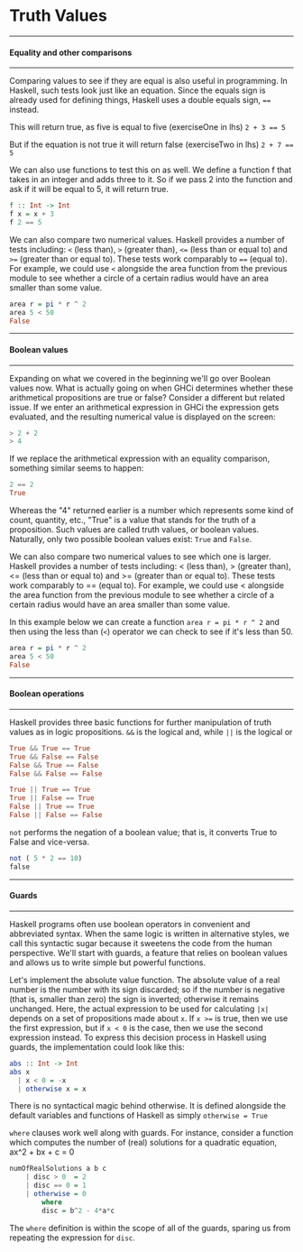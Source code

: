 # Truth Values
----
#### Equality and other comparisons
----

Comparing values to see if they are equal is also useful in programming. In Haskell, such tests look just like an equation. Since the equals sign is already used for defining things, Haskell uses a double equals sign, `==` instead.



This will return true, as five is equal to five (exerciseOne in lhs)
`2 + 3 == 5`



But if the equation is not true it will return false (exerciseTwo in lhs)
`2 + 7 == 5`


We can also use functions to test this on as well. We define a function f that takes in an integer and adds three to it. So if we pass 2 into the function and ask if it will be equal to 5, it will return true.
```Haskell
f :: Int -> Int
f x = x + 3
f 2 == 5
```

We can also compare two numerical values. Haskell provides a number of tests including: `<` (less than), `>` (greater than), `<=` (less than or equal to) and `>=` (greater than or equal to). These tests work comparably to `==` (equal to). For example, we could use `<` alongside the area function from the previous module to see whether a circle of a certain radius would have an area smaller than some value.
```Haskell
area r = pi * r ^ 2
area 5 < 50
False
```



----
#### Boolean values
----
Expanding on what we covered in the beginning we'll go over Boolean values now. What is actually going on when GHCi determines whether these arithmetical propositions are true or false? Consider a different but related issue. If we enter an arithmetical expression in GHCi the expression gets evaluated, and the resulting numerical value is displayed on the screen:
```Haskell
> 2 + 2
> 4
```

If we replace the arithmetical expression with an equality comparison, something similar seems to happen:
```Haskell
2 == 2
True
```

Whereas the "4" returned earlier is a number which represents some kind of count, quantity, etc., "True" is a value that stands for the truth of a proposition. Such values are called truth values, or boolean values. Naturally, only two possible boolean values exist: `True` and `False`.


We can also compare two numerical values to see which one is larger. Haskell provides a number of tests including: < (less than), > (greater than), <= (less than or equal to) and >= (greater than or equal to). These tests work comparably to == (equal to). For example, we could use < alongside the area function from the previous module to see whether a circle of a certain radius would have an area smaller than some value.

In this example below we can create a function `area r = pi * r ^ 2` and then using the less than (`<`) operator we can check to see if it's less than 50.

```Haskell
area r = pi * r ^ 2
area 5 < 50
False
```

----
#### Boolean operations
----
Haskell provides three basic functions for further manipulation of truth values as in logic propositions.
`&&` is the logical and, while `||` is the logical or
```Haskell
True && True == True
True && False == False
False && True == False
False && False == False

True || True == True
True || False == True
False || True == True
False || False == False
```
`not` performs the negation of a boolean value; that is, it converts True to False and vice-versa.
```Haskell
not ( 5 * 2 == 10)
false
```


----
#### Guards
---
Haskell programs often use boolean operators in convenient and abbreviated syntax. When the same logic is written in alternative styles, we call this syntactic sugar because it sweetens the code from the human perspective. We'll start with guards, a feature that relies on boolean values and allows us to write simple but powerful functions.

Let's implement the absolute value function. The absolute value of a real number is the number with its sign discarded; so if the number is negative (that is, smaller than zero) the sign is inverted; otherwise it remains unchanged. Here, the actual expression to be used for calculating `|x|` depends on a set of propositions made about `x`. If `x >=` is true, then we use the first expression, but if `x < 0` is the case, then we use the second expression instead. To express this decision process in Haskell using guards, the implementation could look like this:
```Haskell
abs :: Int -> Int
abs x
  | x < 0 = -x
  | otherwise x = x
```
There is no syntactical magic behind otherwise. It is defined alongside the default variables and functions of Haskell as simply `otherwise = True`

`where` clauses work well along with guards. For instance, consider a function which computes the number of (real) solutions for a quadratic equation, ax^2 + bx + c = 0
```Haskell
numOfRealSolutions a b c
    | disc > 0  = 2
    | disc == 0 = 1
    | otherwise = 0
        where
        disc = b^2 - 4*a*c
```
The `where` definition is within the scope of all of the guards, sparing us from repeating the expression for `disc`.
